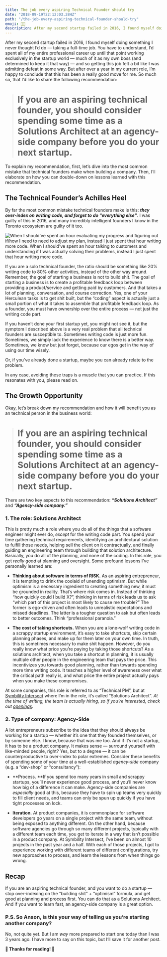 ```yaml
---
title: The job every aspiring Technical Founder should try
date: "2018-09-19T22:12:03.284Z"
path: "/the-job-every-aspiring-technical-founder-should-try"
emoji: 👨‍💻
description: After my second startup failed in 2016, I found myself doing something I never thought I’d do — taking a full-time job. 
---
```


After my second startup failed in 2016, I found myself doing something I never thought I’d do — taking a full-time job. You have to understand, I’d spent all of my entire professional career up until that point working exclusively in the startup world — much of it as my own boss (and determined to keep it that way) — and so getting this job felt a bit like I was admitting defeat in some way. But after over a year in my current role, I’m happy to conclude that this has been a really good move for me. So much so, that I’d like to share the following recommendation:
> # If you are an aspiring technical founder, you should consider spending some time as a Solutions Architect at an **agency-side company** before you do your next startup.

To explain my recommendation, first, let’s dive into the most common mistake that technical founders make when building a company. Then, I’ll elaborate on how you can double-down on lessons learned with this recommendation.

## The Technical Founder’s Achilles Heel

By far the most common mistake technical founders make is this: ***they over-index on writing code, and forget to do “everything else”***. I was guilty of this in 2016, and many incredibly intelligent founders I know in the Toronto ecosystem are guilty of it too.

![When I should’ve spent an hour evaluating my progress and figuring out if/how I need to need to adjust my plan, instead I just spent that hour writing more code. When I should’ve spent an hour talking to customers and understanding if I was actually solving their problems, instead I just spent that hour writing more code.](https://cdn-images-1.medium.com/max/10368/0*sLiBjWL0iCTTaJ9h)

If you are a solo technical founder, the ratio should be something like 20% writing code to 80% other activities, instead of the other way around. Remember, the goal of starting a business is not to build shit. The goal of starting a business is to create a profitable feedback loop between providing a product/service and getting paid by customers. And that takes a lot of planning, conversation, and course correction. Yes, one of your Herculean tasks is to get shit built, but the “coding” aspect is actually just a small portion of what it takes to assemble that profitable feedback loop. As a founder, you must have ownership over the entire process — not just the writing code part.

If you haven’t done your first startup yet, you might not see it, but the symptom I described above is a very real problem that all technical founders are susceptible to. Sometimes writing code is just more fun. Sometimes, we simply lack the experience to know there is a better way. Sometimes, we know but just forget, because our egos get in the way of using our time wisely.

Or, if you’ve already done a startup, maybe you can already relate to the problem.

In any case, avoiding these traps is a muscle that you can practice. If this resonates with you, please read on.

## The Growth Opportunity

Okay, let’s break down my recommendation and how it will benefit you as an technical person in the business world:
> # If you are an aspiring technical founder, you should consider spending some time as a **Solutions Architect** at an agency-side company before you do your next startup.

There are two key aspects to this recommendation: ***“Solutions Architect”*** and ***“Agency-side company.”***

### 1. The role: Solutions Architect

This is pretty much a role where you do all of the things that a software engineer might ever do, *except* for the writing code part. You spend your time gathering technical requirements, identifying an architectural solution to fulfill those needs, helping sell the client on it contractually, and finally guiding an engineering team through building that solution architecture. Basically, you do all of the planning, and none of the coding. In this role, you get *really good* at planning and oversight. Some profound lessons I’ve personally learned are:

* **Thinking about software in terms of RISK.** As an aspiring entrepreneur, it is tempting to drink the coolaid of unending optimism. But while optimism is a necessary ingredient to creating something new, it must be grounded in reality. That’s where risk comes in. Instead of thinking “how quickly could I build X?”, thinking in terms of risk leads us to ask “which part of this project is most likely to cause me trouble?” The former is ego-driven and often leads to unrealistic expectations and missed deadlines. The latter is a tougher question to ask but often leads to better outcomes. Think “professional paranoia.”

* **The cost of taking shortcuts.** When you are a lone-wolf writing code in a scrappy startup environment, it’s easy to take shortcuts, skip certain planning phases, and make up for them later on your own time. In truth, this is sometimes necessary to make shit happen. However, do you really know what price you’re paying by taking those shortcuts? As a solutions architect, when you take a shortcut in planning, it is usually multiple other people in the engineering team that pays the price. This incentivizes you towards good planning, rather than towards spending more time writing code. It teaches a higher level of awareness over what the critical path really is, and what price the entire project actually pays when you make these compromises.

At some companies, this role is referred to as “Technical PM”, but at [Symbility Intersect](https://www.symbilitysolutions.com/symbility-intersect/) where I’m in the role, it’s called “Solutions Architect”. *At the time of writing, the team is actually hiring, so if you’re interested, check out [openings](https://www.symbilitysolutions.com/symbility-intersect/careers/#current-openings).*

### 2. Type of company: Agency-Side

A lot entrepreneurs subscribe to the idea that they should always be working for a startup — whether it’s one that they founded themselves, or by someone else. I know, because that was me too. And if it’s not a startup, it has to be a product company. It makes sense — surround yourself with like-minded people, right? Yes, but to a degree — it can be counterproductive to over-index to polar extremes. Consider these benefits of spending some of your time at a well-established *agency-side* company (e.g. a “dev-shop” or “consultancy”):

* **Process. **If you spend too many years in small and scrappy startups, you’ll never experience good process, and you’ll never know how big of a difference it can make. Agency-side companies are *especially* good at this, because they have to spin up teams very quickly to fill client needs, and teams can only be spun up quickly if you have tight processes on lock.

* **Iteration.** At product companies, it is commonplace for software developers go years on a single project with the same team, without being exposed to anything different. On the other hand, because software agencies go through so many different projects, typically with a different team each time, you get to iterate in a way that isn’t possible in a product company. At Symbility Intersect, I’ve been on almost 10 projects in the past year and a half. With each of those projects, I got to experience working with different teams of different configurations, try new approaches to process, and learn the lessons from when things go wrong.

## Recap

If you are an aspiring technical founder, and you want to do a startup — stop over-indexing on the “building shit” + “optimism” formula, and get good at planning and process first. You can do that as a Solutions Architect. And if you want to learn fast, an agency-side company is a great option.

### P.S. So Anson, is this your way of telling us you’re starting another company?

No, not quite yet. But I am *way* more prepared to start one today than I was 3 years ago. I have more to say on this topic, but I‘ll save it for another post.

**🙌 Thanks for reading! 🙌**

